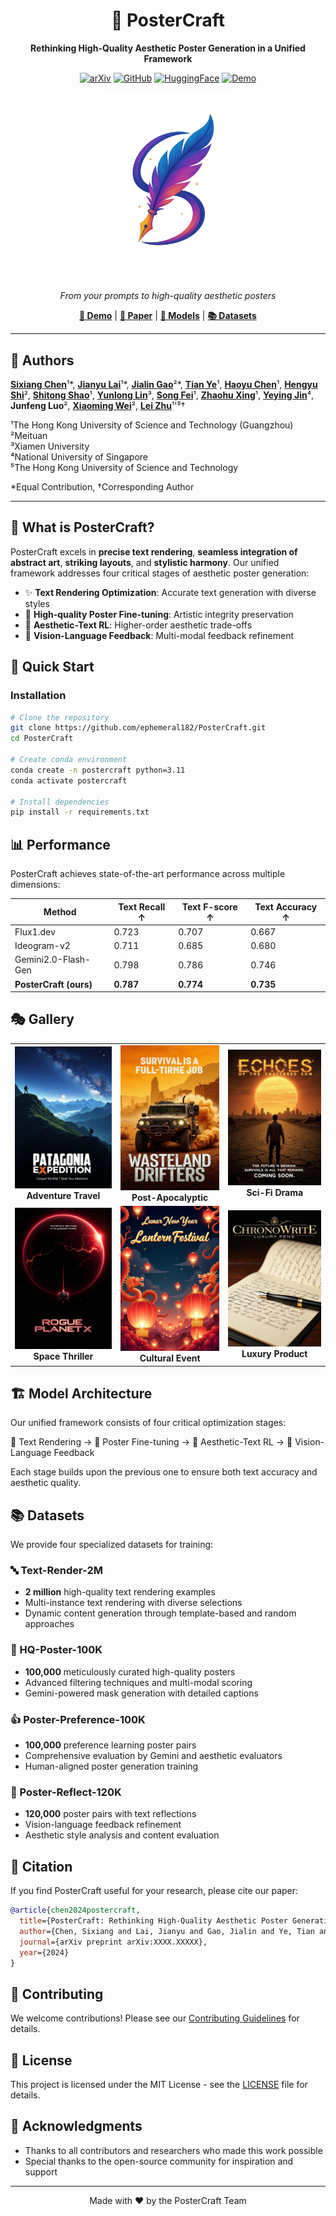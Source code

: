 <div align="center">

# 🎨 PosterCraft

**Rethinking High-Quality Aesthetic Poster Generation in a Unified Framework**

[![arXiv](https://img.shields.io/badge/arXiv-2025.XXXX-red)](https://arxiv.org/abs/XXXX)
[![GitHub](https://img.shields.io/badge/GitHub-Repository-blue)](https://github.com/ephemeral182/PosterCraft)
[![HuggingFace](https://img.shields.io/badge/🤗-HuggingFace-yellow)](https://huggingface.co/PosterCraft)
[![Demo](https://img.shields.io/badge/🎥-Demo-green)](https://ephemeral182.github.io/PosterCraft/)

<img src="images/logo/logo.png" alt="PosterCraft Logo" width="200"/>

*From your prompts to high-quality aesthetic posters*

[**🎯 Demo**](https://ephemeral182.github.io/PosterCraft/) | [**📄 Paper**](https://arxiv.org/abs/XXXX) | [**🤗 Models**](https://huggingface.co/PosterCraft) | [**📚 Datasets**](https://huggingface.co/datasets/PosterCraft)

</div>

---

## 👥 Authors

[**Sixiang Chen**](https://ephemeral182.github.io/)¹\*, [**Jianyu Lai**](https://openreview.net/profile?id=~Jianyu_Lai1)¹\*, [**Jialin Gao**](https://scholar.google.com/citations?user=sj4FqEgAAAAJ&hl=zh-CN)²\*, [**Tian Ye**](https://owen718.github.io/)¹, [**Haoyu Chen**](https://haoyuchen.com/)¹, [**Hengyu Shi**](https://openreview.net/profile?id=%7EHengyu_Shi1)², [**Shitong Shao**](https://shaoshitong.github.io/)¹, [**Yunlong Lin**](https://scholar.google.com.hk/citations?user=5F3tICwAAAAJ&hl=zh-CN)³, [**Song Fei**](https://openreview.net/profile?id=~Song_Fei1)¹, [**Zhaohu Xing**](https://ge-xing.github.io/)¹, [**Yeying Jin**](https://jinyeying.github.io/)⁴, **Junfeng Luo**², [**Xiaoming Wei**](https://scholar.google.com/citations?user=JXV5yrZxj5MC&hl=zh-CN)², [**Lei Zhu**](https://sites.google.com/site/indexlzhu/home)¹'⁵†

¹The Hong Kong University of Science and Technology (Guangzhou)  
²Meituan  
³Xiamen University  
⁴National University of Singapore  
⁵The Hong Kong University of Science and Technology  

\*Equal Contribution, †Corresponding Author

---

## 🌟 What is PosterCraft?

PosterCraft excels in **precise text rendering**, **seamless integration of abstract art**, **striking layouts**, and **stylistic harmony**. Our unified framework addresses four critical stages of aesthetic poster generation:

- ✨ **Text Rendering Optimization**: Accurate text generation with diverse styles
- 🎨 **High-quality Poster Fine-tuning**: Artistic integrity preservation  
- 🎯 **Aesthetic-Text RL**: Higher-order aesthetic trade-offs
- 🔄 **Vision-Language Feedback**: Multi-modal feedback refinement

## 🚀 Quick Start

### Installation

```bash
# Clone the repository
git clone https://github.com/ephemeral182/PosterCraft.git
cd PosterCraft

# Create conda environment
conda create -n postercraft python=3.11
conda activate postercraft

# Install dependencies
pip install -r requirements.txt
```

## 📊 Performance

PosterCraft achieves state-of-the-art performance across multiple dimensions:

| Method | Text Recall ↑ | Text F-score ↑ | Text Accuracy ↑ |
|--------|---------------|----------------|-----------------|
| Flux1.dev | 0.723 | 0.707 | 0.667 |
| Ideogram-v2 | 0.711 | 0.685 | 0.680 |
| Gemini2.0-Flash-Gen | 0.798 | 0.786 | 0.746 |
| **PosterCraft (ours)** | **0.787** | **0.774** | **0.735** |

## 🎭 Gallery

<div align="center">
<table>
<tr>
<td align="center"><img src="images/gallery/gallery_demo1.png" width="200"><br><b>Adventure Travel</b></td>
<td align="center"><img src="images/gallery/gallery_demo2.png" width="200"><br><b>Post-Apocalyptic</b></td>
<td align="center"><img src="images/gallery/gallery_demo3.png" width="200"><br><b>Sci-Fi Drama</b></td>
</tr>
<tr>
<td align="center"><img src="images/gallery/gallery_demo4.png" width="200"><br><b>Space Thriller</b></td>
<td align="center"><img src="images/gallery/gallery_demo5.png" width="200"><br><b>Cultural Event</b></td>
<td align="center"><img src="images/gallery/gallery_demo6.png" width="200"><br><b>Luxury Product</b></td>
</tr>
</table>
</div>

## 🏗️ Model Architecture

Our unified framework consists of four critical optimization stages:

📝 Text Rendering → 🎨 Poster Fine-tuning → 🎯 Aesthetic-Text RL → 🔄 Vision-Language Feedback

Each stage builds upon the previous one to ensure both text accuracy and aesthetic quality.

## 📚 Datasets

We provide four specialized datasets for training:

### 🔤 Text-Render-2M
- **2 million** high-quality text rendering examples
- Multi-instance text rendering with diverse selections
- Dynamic content generation through template-based and random approaches

### 🎨 HQ-Poster-100K  
- **100,000** meticulously curated high-quality posters
- Advanced filtering techniques and multi-modal scoring
- Gemini-powered mask generation with detailed captions

### 👍 Poster-Preference-100K
- **100,000** preference learning poster pairs
- Comprehensive evaluation by Gemini and aesthetic evaluators
- Human-aligned poster generation training

### 🔄 Poster-Reflect-120K
- **120,000** poster pairs with text reflections
- Vision-language feedback refinement
- Aesthetic style analysis and content evaluation

## 📝 Citation

If you find PosterCraft useful for your research, please cite our paper:

```bibtex
@article{chen2024postercraft,
  title={PosterCraft: Rethinking High-Quality Aesthetic Poster Generation in a Unified Framework},
  author={Chen, Sixiang and Lai, Jianyu and Gao, Jialin and Ye, Tian and Chen, Haoyu and Shi, Hengyu and Shao, Shitong and Lin, Yunlong and Fei, Song and Xing, Zhaohu and Jin, Yeying and Luo, Junfeng and Wei, Xiaoming and Zhu, Lei},
  journal={arXiv preprint arXiv:XXXX.XXXXX},
  year={2024}
}
```

## 🤝 Contributing

We welcome contributions! Please see our [Contributing Guidelines](CONTRIBUTING.md) for details.

## 📄 License

This project is licensed under the MIT License - see the [LICENSE](LICENSE) file for details.

## 🙏 Acknowledgments

- Thanks to all contributors and researchers who made this work possible
- Special thanks to the open-source community for inspiration and support

---

<div align="center">
Made with ❤️ by the PosterCraft Team
</div>